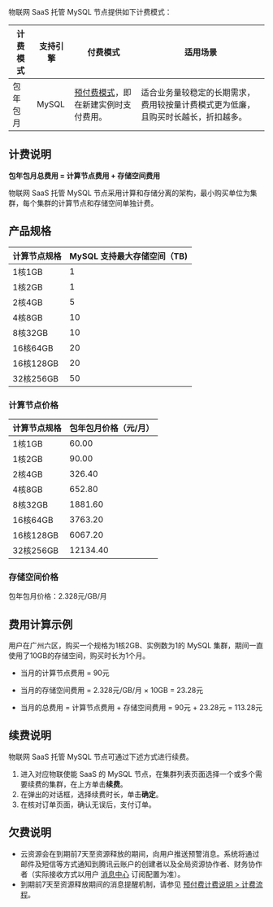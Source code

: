 物联网 SaaS 托管 MySQL 节点提供如下计费模式：

| 计费模式 | 支持引擎 | 付费模式                                                     | 适用场景                                                     |
| -------- | -------- | ------------------------------------------------------------ | ------------------------------------------------------------ |
| 包年包月 | MySQL    | [预付费模式](https://cloud.tencent.com/document/product/555/9618)，即在新建实例时支付费用。 | 适合业务量较稳定的长期需求，费用较按量计费模式更为低廉，且购买时长越长，折扣越多。 |

## 计费说明
**包年包月总费用 = 计算节点费用 + 存储空间费用**

物联网 SaaS 托管 MySQL 节点采用计算和存储分离的架构，最小购买单位为集群，每个集群的计算节点和存储空间单独计费。


## 产品规格

| 计算节点规格 | MySQL 支持最大存储空间（TB) |
| ------------ | --------------------------- |
| 1核1GB       | 1                           |
| 1核2GB       | 1                           |
| 2核4GB       | 5                           |
| 4核8GB       | 10                          |
| 8核32GB      | 10                          |
| 16核64GB     | 20                          |
| 16核128GB    | 20                          |
| 32核256GB    | 50                          |

### 计算节点价格

| 计算节点规格 | 包年包月价格（元/月） |
| ------------ | --------------------- |
| 1核1GB       | 60.00                 |
| 1核2GB       | 90.00                 |
| 2核4GB       | 326.40                |
| 4核8GB       | 652.80                |
| 8核32GB      | 1881.60               |
| 16核64GB     | 3763.20               |
| 16核128GB    | 6067.20               |
| 32核256GB    | 12134.40              |

### 存储空间价格

 包年包月价格：2.328元/GB/月


## 费用计算示例
用户在广州六区，购买一个规格为1核2GB、实例数为1的 MySQL 集群，期间一直使用了10GB的存储空间，购买时长为1个月。

- 当月的计算节点费用 = 90元 

- 当月的存储空间费用 = 2.328元/GB/月 × 10GB = 23.28元

- 当月的总费用 = 计算节点费用 + 存储空间费用 = 90元 + 23.28元 = 113.28元

## 续费说明

物联网 SaaS 托管 MySQL 节点可通过下述方式进行续费。

1. 进入对应物联使能 SaaS 的 MySQL 节点，在集群列表页面选择一个或多个需要续费的集群，在上方单击**续费**。
2. 在弹出的对话框，选择续费时长，单击**确定**。
3. 在核对订单页面，确认无误后，支付订单。

## 欠费说明

- 云资源会在到期前7天至资源释放的期间，向用户推送预警消息。系统将通过邮件及短信等方式通知到腾讯云账户的创建者以及全局资源协作者、财务协作者（实际接收方式以用户 [消息中心](https://console.cloud.tencent.com/message) 订阅配置为准）。
- 到期前7天至资源释放期间的消息提醒机制，请参见 [预付费计费说明 > 计费流程](https://cloud.tencent.com/document/product/555/9618#.E8.AE.A1.E8.B4.B9.E6.B5.81.E7.A8.8B)。

